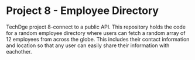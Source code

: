 # Project 8 - Employee Directory
 TechDge project 8-connect to a public API. This repository holds the code for a random employee directory where users can fetch a random array of 12 employees from across the globe. This includes their contact information and location so that any user can easily share their information with eachother. 
